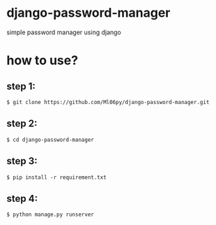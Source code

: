 # django-password-manager
 simple password manager using django  

# how to use?
## step 1:
```
$ git clone https://github.com/Ml06py/django-password-manager.git
```

## step 2:
```
$ cd django-password-manager
```
## step 3:
```
$ pip install -r requirement.txt 
```
## step 4:
```
$ python manage.py runserver
```
